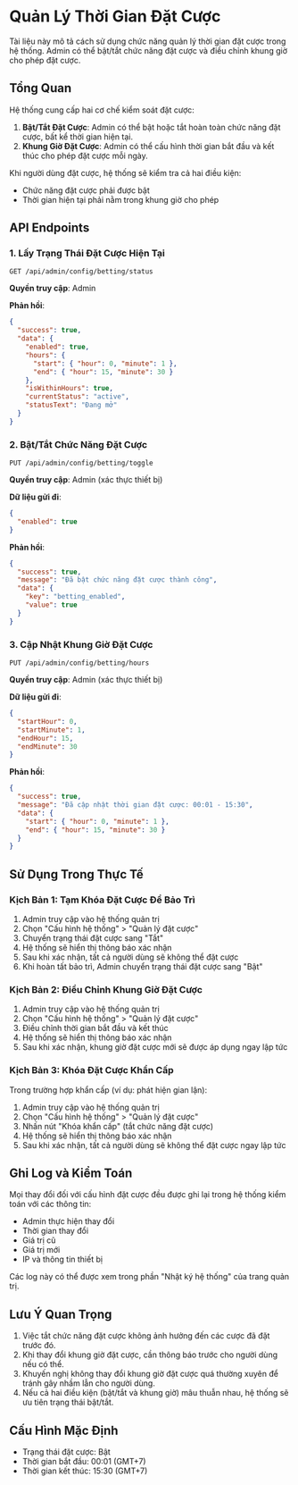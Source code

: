 # Quản Lý Thời Gian Đặt Cược

Tài liệu này mô tả cách sử dụng chức năng quản lý thời gian đặt cược trong hệ thống. Admin có thể bật/tắt chức năng đặt cược và điều chỉnh khung giờ cho phép đặt cược.

## Tổng Quan

Hệ thống cung cấp hai cơ chế kiểm soát đặt cược:

1. **Bật/Tắt Đặt Cược**: Admin có thể bật hoặc tắt hoàn toàn chức năng đặt cược, bất kể thời gian hiện tại.
2. **Khung Giờ Đặt Cược**: Admin có thể cấu hình thời gian bắt đầu và kết thúc cho phép đặt cược mỗi ngày.

Khi người dùng đặt cược, hệ thống sẽ kiểm tra cả hai điều kiện:
- Chức năng đặt cược phải được bật
- Thời gian hiện tại phải nằm trong khung giờ cho phép

## API Endpoints

### 1. Lấy Trạng Thái Đặt Cược Hiện Tại

```
GET /api/admin/config/betting/status
```

**Quyền truy cập**: Admin

**Phản hồi**:
```json
{
  "success": true,
  "data": {
    "enabled": true,
    "hours": {
      "start": { "hour": 0, "minute": 1 },
      "end": { "hour": 15, "minute": 30 }
    },
    "isWithinHours": true,
    "currentStatus": "active",
    "statusText": "Đang mở"
  }
}
```

### 2. Bật/Tắt Chức Năng Đặt Cược

```
PUT /api/admin/config/betting/toggle
```

**Quyền truy cập**: Admin (xác thực thiết bị)

**Dữ liệu gửi đi**:
```json
{
  "enabled": true
}
```

**Phản hồi**:
```json
{
  "success": true,
  "message": "Đã bật chức năng đặt cược thành công",
  "data": {
    "key": "betting_enabled",
    "value": true
  }
}
```

### 3. Cập Nhật Khung Giờ Đặt Cược

```
PUT /api/admin/config/betting/hours
```

**Quyền truy cập**: Admin (xác thực thiết bị)

**Dữ liệu gửi đi**:
```json
{
  "startHour": 0,
  "startMinute": 1,
  "endHour": 15,
  "endMinute": 30
}
```

**Phản hồi**:
```json
{
  "success": true,
  "message": "Đã cập nhật thời gian đặt cược: 00:01 - 15:30",
  "data": {
    "start": { "hour": 0, "minute": 1 },
    "end": { "hour": 15, "minute": 30 }
  }
}
```

## Sử Dụng Trong Thực Tế

### Kịch Bản 1: Tạm Khóa Đặt Cược Để Bảo Trì

1. Admin truy cập vào hệ thống quản trị
2. Chọn "Cấu hình hệ thống" > "Quản lý đặt cược"
3. Chuyển trạng thái đặt cược sang "Tắt"
4. Hệ thống sẽ hiển thị thông báo xác nhận
5. Sau khi xác nhận, tất cả người dùng sẽ không thể đặt cược
6. Khi hoàn tất bảo trì, Admin chuyển trạng thái đặt cược sang "Bật"

### Kịch Bản 2: Điều Chỉnh Khung Giờ Đặt Cược

1. Admin truy cập vào hệ thống quản trị
2. Chọn "Cấu hình hệ thống" > "Quản lý đặt cược"
3. Điều chỉnh thời gian bắt đầu và kết thúc
4. Hệ thống sẽ hiển thị thông báo xác nhận
5. Sau khi xác nhận, khung giờ đặt cược mới sẽ được áp dụng ngay lập tức

### Kịch Bản 3: Khóa Đặt Cược Khẩn Cấp

Trong trường hợp khẩn cấp (ví dụ: phát hiện gian lận):

1. Admin truy cập vào hệ thống quản trị
2. Chọn "Cấu hình hệ thống" > "Quản lý đặt cược"
3. Nhấn nút "Khóa khẩn cấp" (tắt chức năng đặt cược)
4. Hệ thống sẽ hiển thị thông báo xác nhận
5. Sau khi xác nhận, tất cả người dùng sẽ không thể đặt cược ngay lập tức

## Ghi Log và Kiểm Toán

Mọi thay đổi đối với cấu hình đặt cược đều được ghi lại trong hệ thống kiểm toán với các thông tin:

- Admin thực hiện thay đổi
- Thời gian thay đổi
- Giá trị cũ
- Giá trị mới
- IP và thông tin thiết bị

Các log này có thể được xem trong phần "Nhật ký hệ thống" của trang quản trị.

## Lưu Ý Quan Trọng

1. Việc tắt chức năng đặt cược không ảnh hưởng đến các cược đã đặt trước đó.
2. Khi thay đổi khung giờ đặt cược, cần thông báo trước cho người dùng nếu có thể.
3. Khuyến nghị không thay đổi khung giờ đặt cược quá thường xuyên để tránh gây nhầm lẫn cho người dùng.
4. Nếu cả hai điều kiện (bật/tắt và khung giờ) mâu thuẫn nhau, hệ thống sẽ ưu tiên trạng thái bật/tắt.

## Cấu Hình Mặc Định

- Trạng thái đặt cược: Bật
- Thời gian bắt đầu: 00:01 (GMT+7)
- Thời gian kết thúc: 15:30 (GMT+7) 